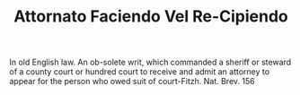 ---
title: Attornato Faciendo Vel Re-Cipiendo
letter: A
permalink: "/definitions/attornato-faciendo-vel-re-cipiendo.html"
body: In old English law. An ob-solete writ, which commanded a sheriff or steward
  of a county court or hundred court to receive and admit an attorney to appear for
  the person who owed suit of court-Fitzh. Nat. Brev. 156
published_at: '2018-07-07'
source: Black's Law Dictionary
layout: post
---